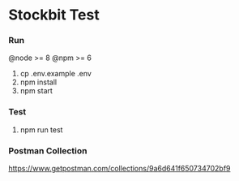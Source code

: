 

# Stockbit Test 

### Run
@node >= 8
@npm >= 6


1. cp .env.example .env
2. npm install
3. npm start

### Test
1. npm run test


### Postman Collection
https://www.getpostman.com/collections/9a6d641f650734702bf9